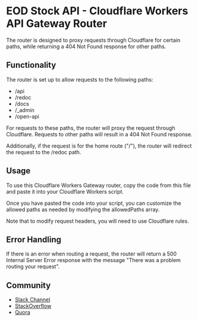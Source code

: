 
# EOD Stock API - Cloudflare Workers API Gateway Router


The router is designed to proxy requests through Cloudflare for certain paths, 
while returning a 404 Not Found response for other paths.

## Functionality
The router is set up to allow requests to the following paths:

- /api
- /redoc
- /docs
- /_admin
- /open-api

For requests to these paths, the router will proxy the request through Cloudflare. 
Requests to other paths will result in a 404 Not Found response.

Additionally, if the request is for the home route ("/"), the router will redirect the request to the /redoc path.

## Usage
To use this Cloudflare Workers Gateway router, copy the code from this file and paste it into your Cloudflare Workers script.

Once you have pasted the code into your script, you can customize the allowed paths as needed by modifying the allowedPaths array.

Note that to modify request headers, you will need to use Cloudflare rules.

## Error Handling
If there is an error when routing a request, the router will return a 500 Internal Server Error response with the message "There was a problem routing your request".


## Community

- [Slack Channel](https://join.slack.com/t/eod-stock-apisite/shared_invite/zt-1uelcf229-c_6QAgWFNyVfXKZr1hYYoQ)
- [StackOverflow](https://stackoverflowteams.com/c/eod-stock-market-api)
- [Quora](https://eodstockmarketapi.quora.com/)
